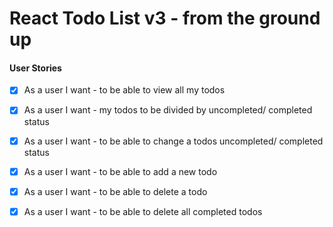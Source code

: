 # React Todo List v3 - from the ground up

#### User Stories

- [x] As a user I want - to be able to view all my todos

- [x] As a user I want - my todos to be divided by uncompleted/ completed status

- [x] As a user I want - to be able to change a todos uncompleted/ completed status

- [x] As a user I want - to be able to add a new todo

- [x] As a user I want - to be able to delete a todo

- [x] As a user I want - to be able to delete all completed todos